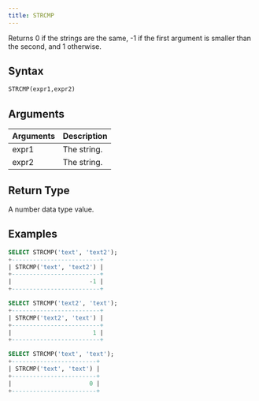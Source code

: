 ```yaml
---
title: STRCMP
---
```


Returns 0 if the strings are the same, -1 if the first argument is smaller than the second, and 1 otherwise.

## Syntax

```sql
STRCMP(expr1,expr2)
```

## Arguments

| Arguments | Description |
| --------- | ----------- |
| expr1     | The string. |
| expr2     | The string. |

## Return Type

A number data type value.

## Examples

```sql
SELECT STRCMP('text', 'text2');
+-------------------------+
| STRCMP('text', 'text2') |
+-------------------------+
|                      -1 |
+-------------------------+

SELECT STRCMP('text2', 'text');
+-------------------------+
| STRCMP('text2', 'text') |
+-------------------------+
|                       1 |
+-------------------------+

SELECT STRCMP('text', 'text');
+------------------------+
| STRCMP('text', 'text') |
+------------------------+
|                      0 |
+------------------------+
```
